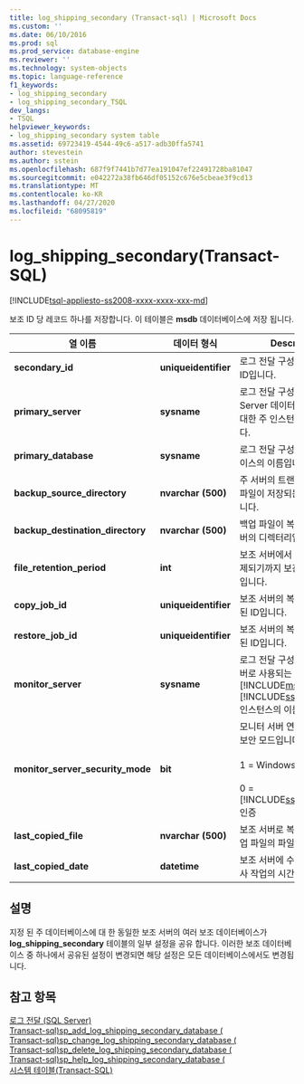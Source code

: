 ```yaml
---
title: log_shipping_secondary (Transact-sql) | Microsoft Docs
ms.custom: ''
ms.date: 06/10/2016
ms.prod: sql
ms.prod_service: database-engine
ms.reviewer: ''
ms.technology: system-objects
ms.topic: language-reference
f1_keywords:
- log_shipping_secondary
- log_shipping_secondary_TSQL
dev_langs:
- TSQL
helpviewer_keywords:
- log_shipping_secondary system table
ms.assetid: 69723419-4544-49c6-a517-adb30ffa5741
author: stevestein
ms.author: sstein
ms.openlocfilehash: 687f9f7441b7d77ea191047ef22491728ba81047
ms.sourcegitcommit: e042272a38fb646df05152c676e5cbeae3f9cd13
ms.translationtype: MT
ms.contentlocale: ko-KR
ms.lasthandoff: 04/27/2020
ms.locfileid: "68095819"
---
```

# <a name="log_shipping_secondary-transact-sql"></a>log_shipping_secondary(Transact-SQL)
[!INCLUDE[tsql-appliesto-ss2008-xxxx-xxxx-xxx-md](../../includes/tsql-appliesto-ss2008-xxxx-xxxx-xxx-md.md)]

  보조 ID 당 레코드 하나를 저장합니다. 이 테이블은 **msdb** 데이터베이스에 저장 됩니다.  
  
|열 이름|데이터 형식|Description|  
|-----------------|---------------|-----------------|  
|**secondary_id**|**uniqueidentifier**|로그 전달 구성의 보조 서버의 ID입니다.|  
|**primary_server**|**sysname**|로그 전달 구성의 SQL Server 데이터베이스 엔진에 대한 주 인스턴스의 이름입니다.|  
|**primary_database**|**sysname**|로그 전달 구성의 주 데이터베이스의 이름입니다.|  
|**backup_source_directory**|**nvarchar (500)**|주 서버의 트랜잭션 로그 백업 파일이 저장되는 디렉터리입니다.|  
|**backup_destination_directory**|**nvarchar (500)**|백업 파일이 복사되는 보조 서버의 디렉터리입니다.|  
|**file_retention_period**|**int**|보조 서버에서 백업 파일이 삭제되기까지 보관되는 기간(분)입니다.|  
|**copy_job_id**|**uniqueidentifier**|보조 서버의 복사 작업과 연관된 ID입니다.|  
|**restore_job_id**|**uniqueidentifier**|보조 서버의 복원 작업과 연관된 ID입니다.|  
|**monitor_server**|**sysname**|로그 전달 구성에서 모니터 서버로 사용되는 [!INCLUDE[msCoName](../../includes/msconame-md.md)] [!INCLUDE[ssDEnoversion](../../includes/ssdenoversion-md.md)] 인스턴스의 이름입니다.|  
|**monitor_server_security_mode**|**bit**|모니터 서버 연결에 사용되는 보안 모드입니다.<br /><br /> 1 = Windows 인증<br /><br /> 0 = [!INCLUDE[ssNoVersion](../../includes/ssnoversion-md.md)] 인증|  
|**last_copied_file**|**nvarchar (500)**|보조 서버로 복사된 마지막 백업 파일의 파일 이름입니다.|  
|**last_copied_date**|**datetime**|보조 서버에 수행된 마지막 복사 작업의 시간과 날짜입니다.|  
  
## <a name="remarks"></a>설명  
 지정 된 주 데이터베이스에 대 한 동일한 보조 서버의 여러 보조 데이터베이스가 **log_shipping_secondary** 테이블의 일부 설정을 공유 합니다. 이러한 보조 데이터베이스 중 하나에서 공유된 설정이 변경되면 해당 설정은 모든 데이터베이스에서도 변경됩니다.  
  
## <a name="see-also"></a>참고 항목  
 [로그 전달 &#40;SQL Server&#41;](../../database-engine/log-shipping/about-log-shipping-sql-server.md)   
 [Transact-sql&#41;sp_add_log_shipping_secondary_database &#40;](../../relational-databases/system-stored-procedures/sp-add-log-shipping-secondary-database-transact-sql.md)   
 [Transact-sql&#41;sp_change_log_shipping_secondary_database &#40;](../../relational-databases/system-stored-procedures/sp-change-log-shipping-secondary-database-transact-sql.md)   
 [Transact-sql&#41;sp_delete_log_shipping_secondary_database &#40;](../../relational-databases/system-stored-procedures/sp-delete-log-shipping-secondary-database-transact-sql.md)   
 [Transact-sql&#41;sp_help_log_shipping_secondary_database &#40;](../../relational-databases/system-stored-procedures/sp-help-log-shipping-secondary-database-transact-sql.md)   
 [시스템 테이블&#40;Transact-SQL&#41;](../../relational-databases/system-tables/system-tables-transact-sql.md)  
  
  
